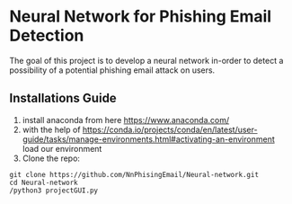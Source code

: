 # Neural Network for Phishing Email Detection 
The goal of this project is to develop a neural network in-order to detect a possibility of a potential phishing email attack on users.
## Installations Guide
1. install anaconda from here https://www.anaconda.com/
2. with the help of https://conda.io/projects/conda/en/latest/user-guide/tasks/manage-environments.html#activating-an-environment load our environment 
3. Clone the repo: 

```
git clone https://github.com/NnPhisingEmail/Neural-network.git
cd Neural-network
/python3 projectGUI.py
```
